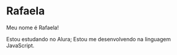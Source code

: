 # Rafaela

Meu nome é Rafaela!

Estou estudando no Alura; Estou me desenvolvendo na linguagem JavaScript.
